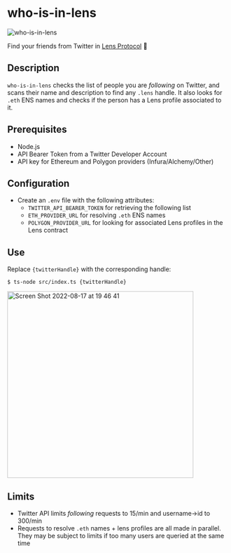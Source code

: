 # who-is-in-lens

![who-is-in-lens](https://user-images.githubusercontent.com/12957692/185258876-82a52e44-0400-4b21-9722-ef5a930e1c3f.png)

Find your friends from Twitter in [Lens Protocol](https://lens.xyz/) 🍃

## Description

`who-is-in-lens` checks the list of people you are _following_ on Twitter, and scans their name and description to find any `.lens` handle. It also looks for `.eth` ENS names and checks if the person has a Lens profile associated to it.

## Prerequisites

- Node.js
- API Bearer Token from a Twitter Developer Account
- API key for Ethereum and Polygon providers (Infura/Alchemy/Other)

## Configuration

- Create an `.env` file with the following attributes:
  - `TWITTER_API_BEARER_TOKEN` for retrieving the following list
  - `ETH_PROVIDER_URL` for resolving `.eth` ENS names
  - `POLYGON_PROVIDER_URL` for looking for associated Lens profiles in the Lens contract

## Use

Replace `{twitterHandle}` with the corresponding handle:

```
$ ts-node src/index.ts {twitterHandle}
```

<img width="425" alt="Screen Shot 2022-08-17 at 19 46 41" src="https://user-images.githubusercontent.com/12957692/185256807-7f75ed1b-eb00-4543-bda3-793d7645c207.png">

## Limits

- Twitter API limits *following* requests to 15/min and username->id to 300/min
- Requests to resolve `.eth` names + lens profiles are all made in parallel. They may be subject to limits if too many users are queried at the same time
